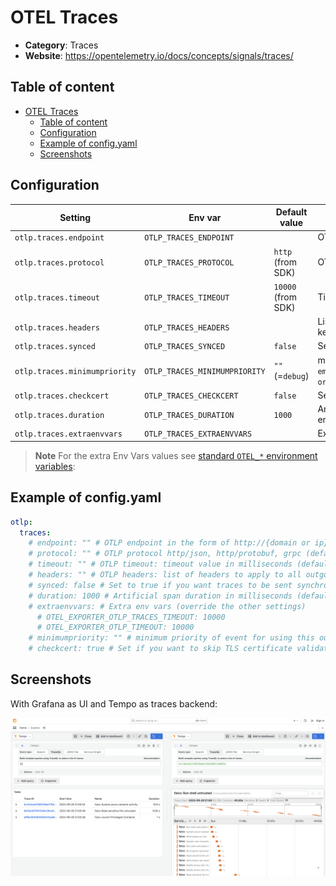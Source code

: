 # OTEL Traces

- **Category**: Traces
- **Website**: <https://opentelemetry.io/docs/concepts/signals/traces/>

## Table of content

- [OTEL Traces](#otel-traces)
  - [Table of content](#table-of-content)
  - [Configuration](#configuration)
  - [Example of config.yaml](#example-of-configyaml)
  - [Screenshots](#screenshots)

## Configuration

|            Setting            |            Env var            |   Default value    |                                                             Description                                                             |
| ----------------------------- | ----------------------------- | ------------------ | ----------------------------------------------------------------------------------------------------------------------------------- |
| `otlp.traces.endpoint`        | `OTLP_TRACES_ENDPOINT`        |                    | OTLP endpoint in the form of http://{domain or ip}:4318/v1/traces                                                                   |
| `otlp.traces.protocol`        | `OTLP_TRACES_PROTOCOL`        | `http` (from SDK)  | OTLP Protocol                                                                                                                       |
| `otlp.traces.timeout`         | `OTLP_TRACES_TIMEOUT`         | `10000` (from SDK) | Timeout value in milliseconds                                                                                                       |
| `otlp.traces.headers`         | `OTLP_TRACES_HEADERS`         |                    | List of headers to apply to all outgoing traces in the form of "some-key=some-value,other-key=other-value"                          |
| `otlp.traces.synced`          | `OTLP_TRACES_SYNCED`          | `false`            | Set to `true` if you want traces to be sent synchronously                                                                           |
| `otlp.traces.minimumpriority` | `OTLP_TRACES_MINIMUMPRIORITY` | `""` (=`debug`)    | minimum priority of event for using this output, order is `emergency,alert,critical,error,warning,notice,informational,debug or ""` |
| `otlp.traces.checkcert`       | `OTLP_TRACES_CHECKCERT`       | `false`            | Set if you want to skip TLS certificate validation                                                                                  |
| `otlp.traces.duration`        | `OTLP_TRACES_DURATION`        | `1000`             | Artificial span duration in milliseconds (as Falco doesn't provide an ending timestamp)                                             |
| `otlp.traces.extraenvvars`    | `OTLP_TRACES_EXTRAENVVARS`    |                    | Extra env vars (override the other settings)                                                                                        |

> **Note**
For the extra Env Vars values see [standard `OTEL_*` environment variables](https://opentelemetry.io/docs/specs/otel/configuration/sdk-environment-variables/):


## Example of config.yaml

```yaml
otlp:
  traces:
    # endpoint: "" # OTLP endpoint in the form of http://{domain or ip}:4318/v1/traces
    # protocol: "" # OTLP protocol http/json, http/protobuf, grpc (default: "" which uses SDK default: http/json)
    # timeout: "" # OTLP timeout: timeout value in milliseconds (default: "" which uses SDK default: 10000)
    # headers: "" # OTLP headers: list of headers to apply to all outgoing traces in the form of "some-key=some-value,other-key=other-value" (default: "")
    # synced: false # Set to true if you want traces to be sent synchronously (default: false)
    # duration: 1000 # Artificial span duration in milliseconds (default: 1000)
    # extraenvvars: # Extra env vars (override the other settings)
      # OTEL_EXPORTER_OTLP_TRACES_TIMEOUT: 10000
      # OTEL_EXPORTER_OTLP_TIMEOUT: 10000
    # minimumpriority: "" # minimum priority of event for using this output, order is emergency|alert|critical|error|warning|notice|informational|debug or "" (default)
    # checkcert: true # Set if you want to skip TLS certificate validation (default: true)
```

## Screenshots

With Grafana as UI and Tempo as traces backend:

![otlp_traces example](images/otlp_traces.png)
